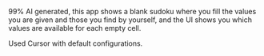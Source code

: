 99% AI generated, this app shows a blank sudoku where you fill the values you are given and those you find by yourself, and the UI shows you which values are available for each empty cell.

Used Cursor with default configurations.
